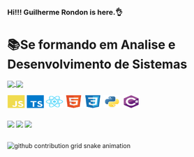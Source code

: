 ### Hi!!! Guilherme Rondon is here.👌
<h1>📚Se formando em Analise e Desenvolvimento de Sistemas</h1>

<a href="https://github.com/guilhermerondon/github-readme-stats">
  <img height=200 align="center" src="https://github-readme-stats.vercel.app/api?username=guilhermerondon&show_icons=true&theme=dark" />
</a>
<a href="https://github.com/guilhermerondon/convoychat">
  <img height=200 align="center" src="https://github-readme-stats.vercel.app/api/top-langs?username=guilhermerondon&show_icons=true&theme=dark&layout=compact&langs_count=8&card_width=320" />
</a>

<div style="display: inline_block"><br>
  <img align="center" alt="Gui-Js" height="30" width="40" src="https://raw.githubusercontent.com/devicons/devicon/master/icons/javascript/javascript-plain.svg">
  <img align="center" alt="Gui-Ts" height="30" width="40" src="https://raw.githubusercontent.com/devicons/devicon/master/icons/typescript/typescript-plain.svg">
  <img align="center" alt="Gui-React" height="30" width="40" src="https://raw.githubusercontent.com/devicons/devicon/master/icons/react/react-original.svg">
  <img align="center" alt="Gui-HTML" height="30" width="40" src="https://raw.githubusercontent.com/devicons/devicon/master/icons/html5/html5-original.svg">
  <img align="center" alt="Gui-CSS" height="30" width="40" src="https://raw.githubusercontent.com/devicons/devicon/master/icons/css3/css3-original.svg">
  <img align="center" alt="Gui-Python" height="30" width="40" src="https://raw.githubusercontent.com/devicons/devicon/master/icons/python/python-original.svg">
  <img align="center" alt="Gui-Csharp" height="30" width="40" src="https://raw.githubusercontent.com/devicons/devicon/master/icons/csharp/csharp-original.svg">
</div>

##

<div> 
  <a href="https://instagram.com/rondxn" target="_blank"><img src="https://img.shields.io/badge/-Instagram-%23E4405F?style=for-the-badge&logo=instagram&logoColor=white" target="_blank"></a>
  <a href = "gmailto:worktradestudygrra@gmail.com"><img src="https://img.shields.io/badge/-Gmail-%23333?style=for-the-badge&logo=gmail&logoColor=white" target="_blank"></a>
  <a href="https://www.linkedin.com/in/guilherme-rodrigues-5476a5195" target="_blank"><img src="https://img.shields.io/badge/-LinkedIn-%230077B5?style=for-the-badge&logo=linkedin&logoColor=white" target="_blank"></a> 
  
</div>

##

<div>
<picture>
  <source media="(prefers-color-scheme: dark)" srcset="https://raw.githubusercontent.com/guilhermerondon/guilhermerondon/output/github-contribution-grid-snake-dark.svg">
  <source media="(prefers-color-scheme: light)" srcset="https://raw.githubusercontent.com/guilhermerondon/guilhermerondon/output/github-contribution-grid-snake.svg">
  <img alt="github contribution grid snake animation" src="https://raw.githubusercontent.com/guilhermerondon/guilhermerondon/output/github-contribution-grid-snake.svg">
</picture>
</div>

